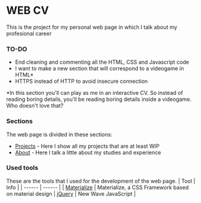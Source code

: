 # WEB CV
This is the project for my personal web page in which I talk about my profesional career

### TO-DO
* End cleaning and commenting all the HTML, CSS and Javascript code
* I want to make a new section that will correspond to a videogame in HTML*
* HTTPS instead of HTTP to avoid insecure connection

*In this section you'll can play as me in an interactive CV. So instead of reading boring details, you'll be reading boring details inside a videogame. Who doesn't love that?

### Sections

The web page is divided in these sections:

  - [Projects](http://alejandrofraga.me) - Here I show all my projects that are at least WIP
  - [About](http://alejandrofraga.me/about.html) - Here I talk a little about my studies and experience

### Used tools

These are the tools that I used for the development of the web page.
| Tool | Info |
| ------ | ------ |
| [Materialize](https://materializecss.com) | Materialize, a CSS Framework based on material design
| [jQuery](https://jquery.com) | New Wave JavaScript |